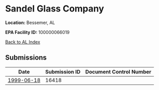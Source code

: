 # Sandel Glass Company

**Location:** Bessemer, AL

**EPA Facility ID:** 100000066019

[Back to AL Index](../../index.md)

## Submissions

| Date | Submission ID | Document Control Number |
|------|--------------|-------------------------|
| [1999-06-18](submissions/16418.md) | 16418 |  |
